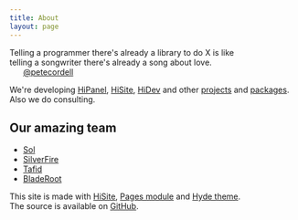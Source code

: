 ```yaml
---
title: About
layout: page
---
```


<p class="message">
Telling a programmer there's already a library to do X is like<br>
telling a songwriter there's already a song about love.<br>
&nbsp;&nbsp;&nbsp;&nbsp;&nbsp;&nbsp;<a href="https://twitter.com/petecordell">@petecordell</a>
</p>

We're developing [HiPanel], [HiSite], [HiDev] and other [projects] and [packages].<br>
Also we do consulting.

## Our amazing team

 * [Sol](https://github.com/hiqsol)
 * [SilverFire](https://github.com/SilverFire)
 * [Tafid](https://github.com/tafid)
 * [BladeRoot](https://github.com/bladeroot)

This site is made with [HiSite], [Pages module] and [Hyde theme].<br>
The source is available on [GitHub](https://github.com/hiqdev/hiqdev.com-core).

[projects]:     /projects
[packages]:     /packages
[HiPanel]:      /packages/hipanel/
[HiDev]:        /packages/hidev/
[HiSite]:       /packages/hisite/
[Hyde theme]:   /packages/yii2-theme-hyde/
[Pages module]: /packages/yii2-module-pages/
